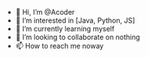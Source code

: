 - 👋 Hi, I’m @Acoder
- 👀 I’m interested in [Java, Python, JS]
- 🌱 I’m currently learning myself
- 💞️ I’m looking to collaborate on nothing
- 📫 How to reach me noway

<!---
Acoder4MAGA/Acoder4MAGA is a ✨ special ✨ repository because its `README.md` (this file) appears on your GitHub profile.
You can click the Preview link to take a look at your changes.
--->
